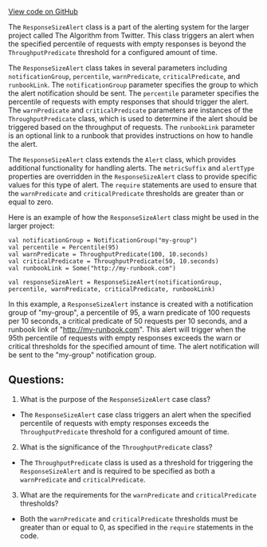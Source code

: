 [View code on GitHub](https://github.com/misbahsy/the-algorithm/product-mixer/core/src/main/scala/com/twitter/product_mixer/core/functional_component/common/alert/ResponseSizeAlert.scala)

The `ResponseSizeAlert` class is a part of the alerting system for the larger project called The Algorithm from Twitter. This class triggers an alert when the specified percentile of requests with empty responses is beyond the `ThroughputPredicate` threshold for a configured amount of time. 

The `ResponseSizeAlert` class takes in several parameters including `notificationGroup`, `percentile`, `warnPredicate`, `criticalPredicate`, and `runbookLink`. The `notificationGroup` parameter specifies the group to which the alert notification should be sent. The `percentile` parameter specifies the percentile of requests with empty responses that should trigger the alert. The `warnPredicate` and `criticalPredicate` parameters are instances of the `ThroughputPredicate` class, which is used to determine if the alert should be triggered based on the throughput of requests. The `runbookLink` parameter is an optional link to a runbook that provides instructions on how to handle the alert.

The `ResponseSizeAlert` class extends the `Alert` class, which provides additional functionality for handling alerts. The `metricSuffix` and `alertType` properties are overridden in the `ResponseSizeAlert` class to provide specific values for this type of alert. The `require` statements are used to ensure that the `warnPredicate` and `criticalPredicate` thresholds are greater than or equal to zero.

Here is an example of how the `ResponseSizeAlert` class might be used in the larger project:

```
val notificationGroup = NotificationGroup("my-group")
val percentile = Percentile(95)
val warnPredicate = ThroughputPredicate(100, 10.seconds)
val criticalPredicate = ThroughputPredicate(50, 10.seconds)
val runbookLink = Some("http://my-runbook.com")

val responseSizeAlert = ResponseSizeAlert(notificationGroup, percentile, warnPredicate, criticalPredicate, runbookLink)
```

In this example, a `ResponseSizeAlert` instance is created with a notification group of "my-group", a percentile of 95, a warn predicate of 100 requests per 10 seconds, a critical predicate of 50 requests per 10 seconds, and a runbook link of "http://my-runbook.com". This alert will trigger when the 95th percentile of requests with empty responses exceeds the warn or critical thresholds for the specified amount of time. The alert notification will be sent to the "my-group" notification group.
## Questions: 
 1. What is the purpose of the `ResponseSizeAlert` case class?
- The `ResponseSizeAlert` case class triggers an alert when the specified percentile of requests with empty responses exceeds the `ThroughputPredicate` threshold for a configured amount of time.

2. What is the significance of the `ThroughputPredicate` class?
- The `ThroughputPredicate` class is used as a threshold for triggering the `ResponseSizeAlert` and is required to be specified as both a `warnPredicate` and `criticalPredicate`.

3. What are the requirements for the `warnPredicate` and `criticalPredicate` thresholds?
- Both the `warnPredicate` and `criticalPredicate` thresholds must be greater than or equal to 0, as specified in the `require` statements in the code.